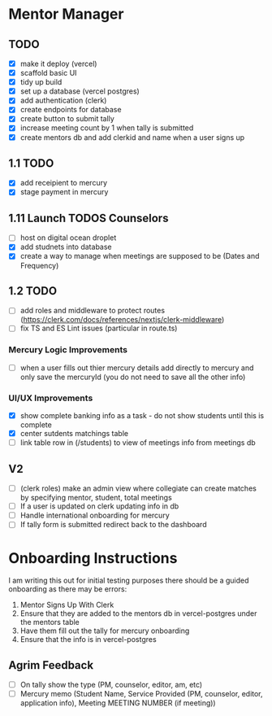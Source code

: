 # Mentor Manager

## TODO

- [x] make it deploy (vercel)
- [x] scaffold basic UI
- [x] tidy up build
- [x] set up a database (vercel postgres)
- [x] add authentication (clerk)
- [x] create endpoints for database
- [x] create button to submit tally
- [x] increase meeting count by 1 when tally is submitted
- [x] create mentors db and add clerkid and name when a user signs up

## 1.1 TODO

- [x] add receipient to mercury
- [x] stage payment in mercury

## 1.11 Launch TODOS Counselors

- [ ] host on digital ocean droplet
- [x] add studnets into database
- [x] create a way to manage when meetings are supposed to be (Dates and Frequency)

## 1.2 TODO

- [ ] add roles and middleware to protect routes (https://clerk.com/docs/references/nextjs/clerk-middleware)
- [ ] fix TS and ES Lint issues (particular in route.ts)

### Mercury Logic Improvements

- [ ] when a user fills out thier mercury details add directly to mercury and only save the mercuryId (you do not need to save all the other info)

### UI/UX Improvements

- [x] show complete banking info as a task - do not show students until this is complete
- [x] center sutdents matchings table
- [ ] link table row in (/students) to view of meetings info from meetings db

## V2

- [ ] (clerk roles) make an admin view where collegiate can create matches by specifying mentor, student, total meetings
- [ ] If a user is updated on clerk updating info in db
- [ ] Handle international onboarding for mercury
- [ ] If tally form is submitted redirect back to the dashboard

# Onboarding Instructions

I am writing this out for initial testing purposes there should be a guided onboarding as there may be errors:

1. Mentor Signs Up With Clerk
2. Ensure that they are added to the mentors db in vercel-postgres under the mentors table
3. Have them fill out the tally for mercury onboarding
4. Ensure that the info is in vercel-postgres

## Agrim Feedback

- [ ] On tally show the type (PM, counselor, editor, am, etc)
- [ ] Mercury memo (Student Name, Service Provided (PM, counselor, editor, application info), Meeting MEETING NUMBER (if meeting))
